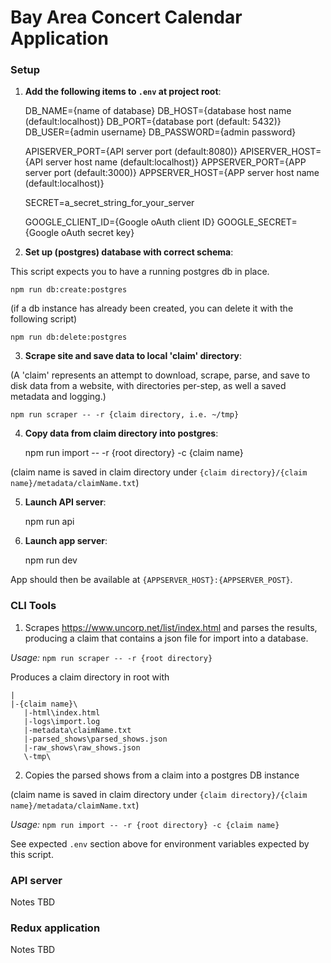 # Bay Area Concert Calendar Application

### Setup

1) **Add the following items to `.env` at project root**:

    DB_NAME={name of database}
    DB_HOST={database host name (default:localhost)}
    DB_PORT={database port (default: 5432)}
    DB_USER={admin username}
    DB_PASSWORD={admin password}

    APISERVER_PORT={API server port (default:8080)}
    APISERVER_HOST={API server host name (default:localhost)}
    APPSERVER_PORT={APP server port (default:3000)}
    APPSERVER_HOST={APP server host name (default:localhost)}

    SECRET=a_secret_string_for_your_server

    GOOGLE_CLIENT_ID={Google oAuth client ID}
    GOOGLE_SECRET={Google oAuth secret key}

2) **Set up (postgres) database with correct schema**:

  This script expects you to have a running postgres db in place.

    npm run db:create:postgres

  (if a db instance has already been created, you can delete it with the following script)

    npm run db:delete:postgres

3) **Scrape site and save data to local 'claim' directory**:

  (A 'claim' represents an attempt to download, scrape, parse, and save to disk data from a website, with directories per-step, as well a saved metadata and logging.)

    npm run scraper -- -r {claim directory, i.e. ~/tmp}

4) **Copy data from claim directory into postgres**:

    npm run import -- -r {root directory} -c {claim name}

  (claim name is saved in claim directory under `{claim directory}/{claim name}/metadata/claimName.txt`)

5) **Launch API server**:

    npm run api

6) **Launch app server**:

    npm run dev

App should then be available at `{APPSERVER_HOST}:{APPSERVER_POST}`.

### CLI Tools

1) Scrapes https://www.uncorp.net/list/index.html and parses the results, producing a claim that contains a json file for import into a database.

*Usage:* `npm run scraper -- -r {root directory}`

Produces a claim directory in root with

    |
    |-{claim name}\
       |-html\index.html
       |-logs\import.log
       |-metadata\claimName.txt
       |-parsed_shows\parsed_shows.json
       |-raw_shows\raw_shows.json
       \-tmp\

2) Copies the parsed shows from a claim into a postgres DB instance

(claim name is saved in claim directory under `{claim directory}/{claim name}/metadata/claimName.txt`)

*Usage:* `npm run import -- -r {root directory} -c {claim name}`

See expected `.env` section above for environment variables expected by this script.

### API server

  Notes TBD

### Redux application

  Notes TBD